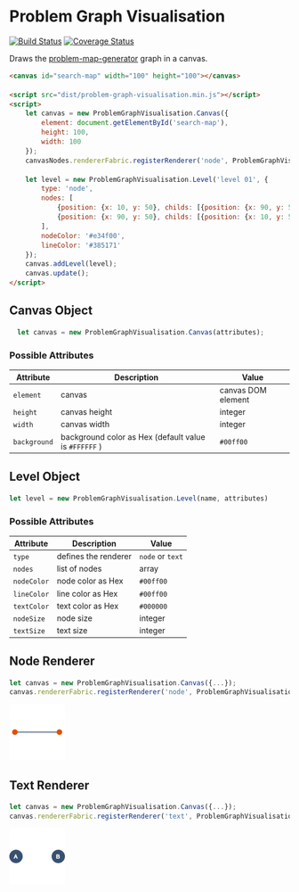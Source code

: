 # Problem Graph Visualisation

[![Build Status](https://travis-ci.org/marcbreitung/problem-graph-visualisation.svg?branch=master)](https://travis-ci.org/marcbreitung/problem-graph-visualisation) [![Coverage Status](https://coveralls.io/repos/github/marcbreitung/problem-graph-visualisation/badge.svg?branch=master)](https://coveralls.io/github/marcbreitung/problem-graph-visualisation?branch=master)

Draws the [problem-map-generator](https://github.com/marcbreitung/problem-map-generator) graph in a canvas.

```html
<canvas id="search-map" width="100" height="100"></canvas>

<script src="dist/problem-graph-visualisation.min.js"></script>
<script>
    let canvas = new ProblemGraphVisualisation.Canvas({
        element: document.getElementById('search-map'),
        height: 100,
        width: 100
    });
    canvasNodes.rendererFabric.registerRenderer('node', ProblemGraphVisualisation.NodesRenderer);
    
    let level = new ProblemGraphVisualisation.Level('level 01', {
        type: 'node',
        nodes: [
            {position: {x: 10, y: 50}, childs: [{position: {x: 90, y: 50}, childs: []}]},
            {position: {x: 90, y: 50}, childs: [{position: {x: 10, y: 50}, childs: []}]}
        ], 
        nodeColor: '#e34f00', 
        lineColor: '#385171'
    });
    canvas.addLevel(level);
    canvas.update();
</script>
```
## Canvas Object
```javascript
  let canvas = new ProblemGraphVisualisation.Canvas(attributes);
```
### Possible Attributes
| Attribute | Description | Value |
| --- | --- | --- |
| `element` | canvas | canvas DOM element |
| `height` | canvas height | integer |
| `width` | canvas width | integer |
| `background` | background color as Hex (default value is `#FFFFFF` ) | `#00ff00` |

## Level Object
```javascript
let level = new ProblemGraphVisualisation.Level(name, attributes)
```
### Possible Attributes
| Attribute | Description | Value |
| --- | --- | --- |
| `type` | defines the renderer | `node` or `text` |
| `nodes` | list of nodes | array |
| `nodeColor` | node color as Hex | `#00ff00` |
| `lineColor` | line color as Hex | `#00ff00` |
| `textColor` | text color as Hex | `#000000` |
| `nodeSize` | node size | integer |
| `textSize` | text size | integer |

## Node Renderer
```javascript
let canvas = new ProblemGraphVisualisation.Canvas({...});
canvas.rendererFabric.registerRenderer('node', ProblemGraphVisualisation.NodesRenderer);
```
![Example Output](assets/nodeRenderer.png)

## Text Renderer
```javascript
let canvas = new ProblemGraphVisualisation.Canvas({...});
canvas.rendererFabric.registerRenderer('text', ProblemGraphVisualisation.TextRenderer);
```
![Example Output](assets/textRenderer.png)
